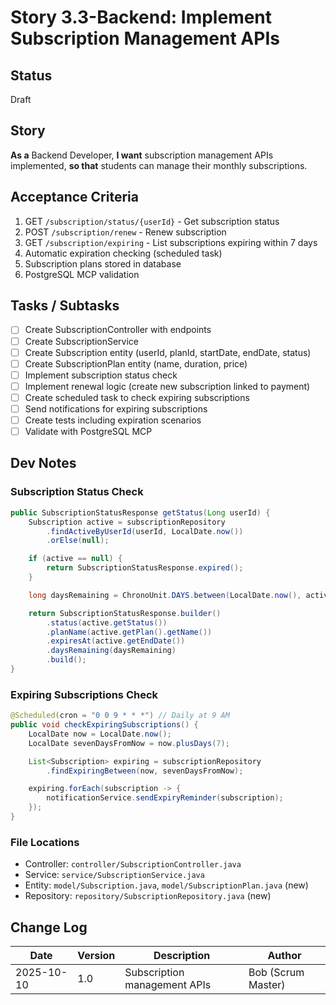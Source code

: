 # Story 3.3-Backend: Implement Subscription Management APIs

## Status
Draft

## Story
**As a** Backend Developer,
**I want** subscription management APIs implemented,
**so that** students can manage their monthly subscriptions.

## Acceptance Criteria
1. GET `/subscription/status/{userId}` - Get subscription status
2. POST `/subscription/renew` - Renew subscription
3. GET `/subscription/expiring` - List subscriptions expiring within 7 days
4. Automatic expiration checking (scheduled task)
5. Subscription plans stored in database
6. PostgreSQL MCP validation

## Tasks / Subtasks
- [ ] Create SubscriptionController with endpoints
- [ ] Create SubscriptionService
- [ ] Create Subscription entity (userId, planId, startDate, endDate, status)
- [ ] Create SubscriptionPlan entity (name, duration, price)
- [ ] Implement subscription status check
- [ ] Implement renewal logic (create new subscription linked to payment)
- [ ] Create scheduled task to check expiring subscriptions
- [ ] Send notifications for expiring subscriptions
- [ ] Create tests including expiration scenarios
- [ ] Validate with PostgreSQL MCP

## Dev Notes

### Subscription Status Check
```java
public SubscriptionStatusResponse getStatus(Long userId) {
    Subscription active = subscriptionRepository
        .findActiveByUserId(userId, LocalDate.now())
        .orElse(null);

    if (active == null) {
        return SubscriptionStatusResponse.expired();
    }

    long daysRemaining = ChronoUnit.DAYS.between(LocalDate.now(), active.getEndDate());

    return SubscriptionStatusResponse.builder()
        .status(active.getStatus())
        .planName(active.getPlan().getName())
        .expiresAt(active.getEndDate())
        .daysRemaining(daysRemaining)
        .build();
}
```

### Expiring Subscriptions Check
```java
@Scheduled(cron = "0 0 9 * * *") // Daily at 9 AM
public void checkExpiringSubscriptions() {
    LocalDate now = LocalDate.now();
    LocalDate sevenDaysFromNow = now.plusDays(7);

    List<Subscription> expiring = subscriptionRepository
        .findExpiringBetween(now, sevenDaysFromNow);

    expiring.forEach(subscription -> {
        notificationService.sendExpiryReminder(subscription);
    });
}
```

### File Locations
- Controller: `controller/SubscriptionController.java`
- Service: `service/SubscriptionService.java`
- Entity: `model/Subscription.java`, `model/SubscriptionPlan.java` (new)
- Repository: `repository/SubscriptionRepository.java` (new)

## Change Log
| Date | Version | Description | Author |
|------|---------|-------------|--------|
| 2025-10-10 | 1.0 | Subscription management APIs | Bob (Scrum Master) |
